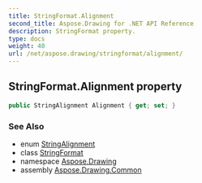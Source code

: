 ```yaml
---
title: StringFormat.Alignment
second_title: Aspose.Drawing for .NET API Reference
description: StringFormat property. 
type: docs
weight: 40
url: /net/aspose.drawing/stringformat/alignment/
---
```

## StringFormat.Alignment property

```csharp
public StringAlignment Alignment { get; set; }
```

### See Also

* enum [StringAlignment](../../stringalignment/)
* class [StringFormat](../)
* namespace [Aspose.Drawing](../../stringformat/)
* assembly [Aspose.Drawing.Common](../../../)


